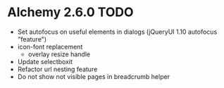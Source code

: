 # Alchemy 2.6.0 TODO

* Set autofocus on useful elements in dialogs (jQueryUI 1.10 autofocus "feature")
* icon-font replacement
  * overlay resize handle
* Update selectboxit
* Refactor url nesting feature
* Do not show not visible pages in breadcrumb helper
